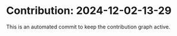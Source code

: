 # Contribution: 2024-12-02-13-29
This is an automated commit to keep the contribution graph active.
